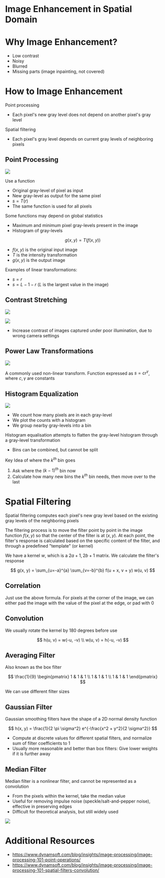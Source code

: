 # Image Enhancement in Spatial Domain

# Why Image Enhancement?

-   Low contrast
-   Noisy
-   Blurred
-   Missing parts (image inpainting, not covered)

# How to Image Enhancement

Point processing

-   Each pixel's new gray level does not depend on another pixel's gray level

Spatial filtering

-   Each pixel's gray level depends on current gray levels of neighboring pixels

## Point Processing

![](https://what-when-how.com/wp-content/uploads/2012/07/tmp26dc80_thumb.png)

Use a function

-   Original gray-level of pixel as input
-   New gray-level as output for the same pixel
-   $s = T(r)$
-   The same function is used for all pixels

Some functions may depend on global statistics

-   Maximum and minimum pixel gray-levels present in the image
-   Histogram of gray-levels

$$
g(x, y) = T(f(x, y))
$$

-   $f(x, y)$ is the original input image
-   $T$ is the intensity transformation
-   $g(x, y)$ is the output image

Examples of linear transformations:

-   $s = r$
-   $s = L - 1 - r$ ($L$ is the largest value in the image)

## Contrast Stretching

![](https://i0.wp.com/theailearner.com/wp-content/uploads/2019/01/linear_Transform.png?resize=365%2C351&ssl=1)

![](https://theailearner.com/wp-content/uploads/2019/01/piecewise-transformation.png)

-   Increase contrast of images captured under poor illumination, due to wrong camera settings

## Power Law Transformations

![](https://i0.wp.com/theailearner.com/wp-content/uploads/2019/01/gamma.png?resize=429%2C410&ssl=1)

A commonly used non-linear transform. Function expressed as $s = cr^\gamma$, where $c, \gamma$ are constants

## Histogram Equalization

![](https://staff.fnwi.uva.nl/r.vandenboomgaard/IPCV20162017/_images/histeq.png)

-   We count how many pixels are in each gray-level
-   We plot the counts with a histogram
-   We group nearby gray-levels into a bin

Histogram equalisation attempts to flatten the gray-level histogram through a gray-level transformation

-   Bins can be combined, but cannot be split

Key Idea of where the $k^{th}$ bin goes

1. Ask where the $(k-1)^{th}$ bin now
2. Calculate how many new bins the $k^{th}$ bin needs, then move over to the last

# Spatial Filtering

Spatial filtering computes each pixel's new gray level based on the existing gray levels of the neighboring pixels

The filtering process is to move the filter point by point in the image function $f(x, y)$ so that the center of the filter is at $(x, y)$. At each point, the filter's response is calculated based on the specific content of the filter, and through a predefined "template" (or kernel)

We have a kernel $w$, which is a $2a + 1, 2b + 1$ matrix. We calculate the filter's response

$$
g(x, y) = \sum_{u=-a}^{a} \sum_{v=-b}^{b} f(u + x, v + y) w(u, v)
$$

## Correlation

Just use the above formula. For pixels at the corner of the image, we can either pad the image with the value of the pixel at the edge, or pad with 0

## Convolution

We usually rotate the kernel by 180 degrees before use

$$
h(u, v) = w(-u, -v) \\
w(u, v) = h(-u, -v)
$$

## Averaging Filter

Also known as the box filter

$$
\frac{1}{9} \begin{pmatrix} 1 & 1 & 1 \\ 1 & 1 & 1 \\ 1 & 1 & 1 \end{pmatrix}
$$

We can use different filter sizes

## Gaussian Filter

Gaussian smoothing filters have the shape of a 2D normal density function

$$
h(x, y) = \frac{1}{2 \pi \sigma^2} e^{-\frac{x^2 + y^2}{2 \sigma^2}}
$$

-   Compute at discrete values for different spatial filters, and normalize sum of filter coefficients to 1
-   Usually more reasonable and better than box filters: Give lower weights if it is further away

## Median Filter

Median filter is a nonlinear filter, and cannot be represented as a convolution

-   From the pixels within the kernel, take the median value
-   Useful for removing impulse noise (speckle/salt-and-pepper noise), effective in preserving edges
-   Difficult for theoretical analysis, but still widely used

![](https://miro.medium.com/v2/resize:fit:1400/1*F9r37tRpdZ5SneGdMMe0yw.png)

# Additional Resources

-   https://www.dynamsoft.com/blog/insights/image-processing/image-processing-101-point-operations/
-   https://www.dynamsoft.com/blog/insights/image-processing/image-processing-101-spatial-filters-convolution/

